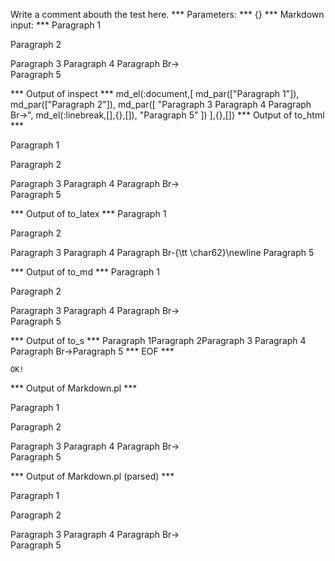 Write a comment abouth the test here.
*** Parameters: ***
{}
*** Markdown input: ***
Paragraph 1

Paragraph 2


Paragraph 3
Paragraph 4
Paragraph Br->  
Paragraph 5


*** Output of inspect ***
md_el(:document,[
	md_par(["Paragraph 1"]),
	md_par(["Paragraph 2"]),
	md_par([
		"Paragraph 3 Paragraph 4 Paragraph Br->",
		md_el(:linebreak,[],{},[]),
		"Paragraph 5"
	])
],{},[])
*** Output of to_html ***

<p>Paragraph 1</p>

<p>Paragraph 2</p>

<p>Paragraph 3 Paragraph 4 Paragraph Br-&gt;<br />Paragraph 5</p>

*** Output of to_latex ***
Paragraph 1

Paragraph 2

Paragraph 3 Paragraph 4 Paragraph Br-{\tt \char62}\newline Paragraph 5


*** Output of to_md ***
Paragraph 1

Paragraph 2

Paragraph 3 Paragraph 4 Paragraph Br->  
Paragraph 5


*** Output of to_s ***
Paragraph 1Paragraph 2Paragraph 3 Paragraph 4 Paragraph Br->Paragraph 5
*** EOF ***



	OK!



*** Output of Markdown.pl ***
<p>Paragraph 1</p>

<p>Paragraph 2</p>

<p>Paragraph 3
Paragraph 4
Paragraph Br-> <br />
Paragraph 5</p>

*** Output of Markdown.pl (parsed) ***
<p>Paragraph 1</p
   ><p>Paragraph 2</p
   ><p>Paragraph 3
Paragraph 4
Paragraph Br-> <br/
     >
Paragraph 5</p
 >